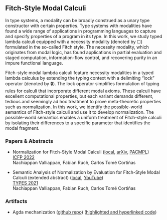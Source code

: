 ## Fitch-Style Modal Calculi

In type systems, a modality can be broadly construed as a unary type constructor with certain properties. Type systems with modalities have found a wide range of applications in programming languages to capture and specify properties of a program in its type. In this work, we study typed lambda calculi equipped with a necessity modality (denoted by ☐) formulated in the so-called Fitch style. The necessity modality, which originates from modal logic, has found applications in partial evaluation and staged computation, information-flow control, and recovering purity in an impure functional language.

Fitch-style modal lambda calculi feature necessity modalities in a typed lambda calculus by extending the typing context with a delimiting “lock” operator (denoted by 🔒). The lock operator simplifies formulation of typing rules for calculi that incorporate different modal axioms. These calculi have excellent computational properties, but each variant demands different, tedious and seemingly ad hoc treatment to prove meta-theoretic properties such as normalization. In this work, we identify the possible-world semantics of Fitch-style calculi and use it to develop normalization. The possible-world semantics enables a uniform treatment of Fitch-style calculi by isolating their differences to a specific parameter that identifies the modal fragment.

### Papers & Abstracts

* Normalization for Fitch-Style Modal Calculi ([local](https://nachivpn.me/nfmc.pdf), [arXiv](https://doi.org/10.48550/arXiv.2207.12807), [PACMPL](https://doi.org/10.1145/3547649))  
  [ICFP 2022](https://icfp22.sigplan.org/)  
  Nachiappan Valliappan, Fabian Ruch, Carlos Tomé Cortiñas

* Semantic Analysis of Normalization by Evaluation for Fitch-Style Modal Calculi (extended abstract) ([local](https://nachivpn.me/types21.pdf), [YouTube](https://www.youtube.com/watch?v=2OJBBWLYTQA))  
  [TYPES 2021](https://types21.liacs.nl/)  
  Nachiappan Valliappan, Fabian Ruch, Carlos Tomé Cortiñas

### Artifacts

* Agda mechanization ([github repo](https://github.com/nachivpn/k)) ([highlighted and hyperlinked code](html/Everything.html))
